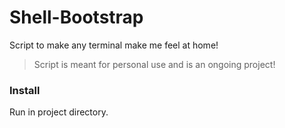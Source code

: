 # Shell-Bootstrap
Script to make any terminal make me feel at home!

 >Script is meant for personal use and is an ongoing project!

### Install
Run in project directory.
